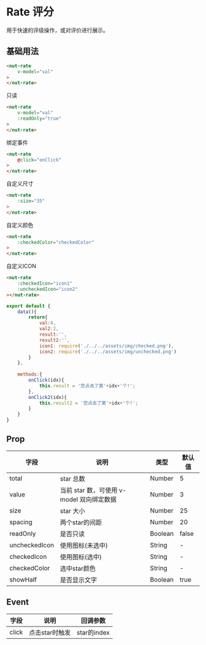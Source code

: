 # Rate 评分

用于快速的评级操作，或对评价进行展示。

## 基础用法

```html
<nut-rate 
    v-model="val"
>
</nut-rate>
```

只读
```html
<nut-rate 
    v-model="val"
    :readOnly="true"
>
</nut-rate>
```


绑定事件

```html
<nut-rate 
    @click="onClick"
>
</nut-rate>
```

自定义尺寸

```html
<nut-rate 
    :size="35"
>
</nut-rate>
```

自定义颜色

```html
<nut-rate 
    :checkedColor="checkedColor"
>
</nut-rate>
```

自定义ICON

```html
<nut-rate
    :checkedIcon="icon1"
    :uncheckedIcon="icon2"
></nut-rate>
```

```javascript
export default {
    data(){
        return{
            val:4,
            val2:2,
            result:'',
            result2:'',
            icon1: require('./../../assets/img/checked.png'),
            icon2: require('./../../assets/img/unchecked.png')
        }
    },
   
    methods:{
        onClick(idx){
            this.result = '您点击了第'+idx+'个!';
        },
        onClick2(idx){
            this.result2 = '您点击了第'+idx+'个!';
        }
    }
}
```

## Prop

| 字段 | 说明 | 类型 | 默认值
| ----- | ----- | ----- | -----
| total | star 总数 | Number | 5
| value | 当前 star 数，可使用 v-model 双向绑定数据 | Number | 3
| size | star 大小 | Number | 25
| spacing | 两个star的间距 | Number | 20
| readOnly | 是否只读 | Boolean | false
| uncheckedIcon | 使用图标(未选中) | String | -
| checkedIcon | 使用图标(选中) | String | -
| checkedColor | 选中star颜色 | String | -
| showHalf | 是否显示文字 | Boolean | true


## Event
| 字段 | 说明 | 回调参数 
|----- | ----- | ----- 
| click | 点击star时触发 | star的index